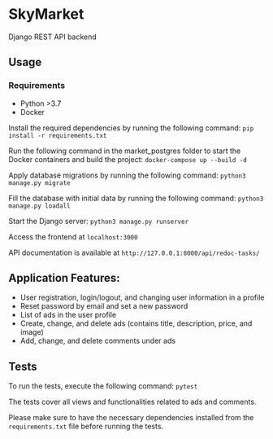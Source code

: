 # SkyMarket

Django REST API backend

## Usage

### Requirements
* Python >3.7
* Docker

Install the required dependencies by running the following command: `pip install -r requirements.txt`

Run the following command in the market_postgres folder to start the Docker containers and build the project:
`docker-compose up --build -d`

Apply database migrations by running the following command: `python3 manage.py migrate`

Fill the database with initial data by running the following command: `python3 manage.py loadall`

Start the Django server: `python3 manage.py runserver`

Access the frontend at `localhost:3000`

API documentation is available at `http://127.0.0.1:8000/api/redoc-tasks/`

## Application Features:
- User registration, login/logout, and changing user information in a profile
- Reset password by email and set a new password
- List of ads in the user profile
- Create, change, and delete ads (contains title, description, price, and image)
- Add, change, and delete comments under ads

## Tests
To run the tests, execute the following command: `pytest`

The tests cover all views and functionalities related to ads and comments.

Please make sure to have the necessary dependencies installed from the `requirements.txt` file before running the tests.